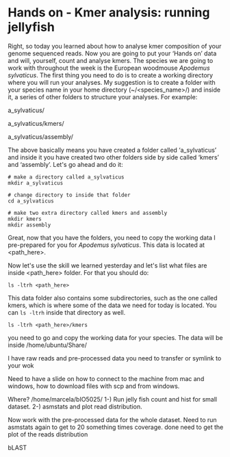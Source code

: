 # Hands on - Kmer analysis: running jellyfish

Right, so today you learned about how to analyse kmer composition of your genome sequenced reads. Now you are going to put your ‘Hands on’ data and will, yourself, count and analyse kmers. 
The species we are going to work with throughout the week is the European woodmouse *Apodemus sylvaticus*. The first thing you need to do is to create a working directory where you will run your analyses. My suggestion is to create a folder with your species name in your home directory (~/<species_name>/) and inside it, a series of other folders to structure your analyses. For example:

a_sylvaticus/  

a_sylvaticus/kmers/

a_sylvaticus/assembly/

The above basically means you have created a folder called ‘a_sylvaticus’ and inside it you have created two other folders side by side called ‘kmers’ and ‘assembly’. Let's go ahead and do it:

```
# make a directory called a_sylvaticus
mkdir a_sylvaticus

# change directory to inside that folder
cd a_sylvaticus

# make two extra directory called kmers and assembly
mkdir kmers
mkdir assembly
```

Great, now that you have the folders, you need to copy the working data I pre-prepared for you for *Apodemus sylvaticus*. This data is located at <path_here>.

Now let's use the skill we learned yesterday and let's list what files are inside <path_here> folder. For that you should do:

```
ls -ltrh <path_here> 
```





This data folder also contains some subdirectories, such as the one called kmers, which is where some of the data we need for today is located. You can ```ls -ltrh``` inside that directory as well.

```
ls -ltrh <path_here>/kmers
```




you need to go and copy the working data for your species. The data will be inside /home/ubuntu/Share/



I have raw reads and pre-processed data you need to transfer or symlink to your wok


Need to have a slide on 
how to connect to the machine from mac and windows, 
how to download files with scp and from windows.

















Where? /home/marcela/bIO5025/
1-) Run jelly fish count and hist for small dataset.
2-) asmstats and plot read distribution.

Now work with the pre-processed data for the whole dataset.
Need to run asmstats again to get to 20 something times coverage. done
need to get the plot of the reads distribution

bLAST




